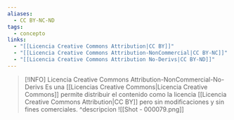 ```yaml
---
aliases:
  - CC BY-NC-ND
tags:
  - concepto
links:
  - "[[Licencia Creative Commons Attribution|CC BY]]"
  - "[[Licencia Creative Commons Attribution-NonCommercial|CC BY-NC]]"
  - "[[Licencia Creative Commons Attribution No-Derivs|CC BY-ND]]"
---
```

>[!INFO] Licencia Creative Commons Attribution-NonCommercial-No-Derivs
>Es una [[Licencias Creative Commons|Licencia Creative Commons]] permite distribuir el contenido como la licencia [[Licencia Creative Commons Attribution|CC BY]] pero sin modificaciones y sin fines comerciales.
^descripcion
![[Shot - 000079.png]]
